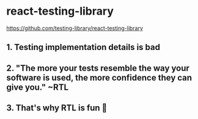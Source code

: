 # react-testing-library

https://github.com/testing-library/react-testing-library



## 1. Testing implementation details is bad



## 2. "The more your tests resemble the way your software is used, the more confidence they can give you." ~RTL



## 3. That's why RTL is fun 🐐
